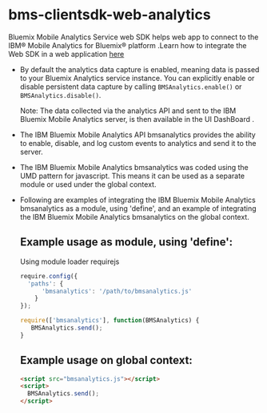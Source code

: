 # bms-clientsdk-web-analytics
  Bluemix Mobile Analytics Service web SDK helps web app to connect to the IBM® Mobile Analytics for Bluemix® platform .Learn how to integrate the  Web SDK in a web application [here](https://console.ng.bluemix.net/docs/services/mobileanalytics/index.html#getting-started-with-mobile-analytics)


* By default  the analytics data capture is enabled, meaning data is passed to your Bluemix Analytics service instance. You can explicitly enable or disable persistent data capture by calling `BMSAnalytics.enable()` or `BMSAnalytics.disable()`.
 
  Note: The data collected via the analytics API and sent to the IBM Bluemix Mobile Analytics server, is then available in the UI DashBoard .

* The IBM Bluemix Mobile Analytics  API bmsanalytics provides the ability to enable, disable, and log custom events to analytics and send it to the server.
 
* The IBM Bluemix Mobile Analytics bmsanalytics was coded using the UMD pattern for javascript. This means it can be used as a separate module or used under the global context.  
  
* Following are examples of integrating the IBM Bluemix Mobile Analytics bmsanalytics as a module, using 'define', and an example of integrating the IBM Bluemix Mobile Analytics bmsanalytics on the global context.
  
  Example usage as module, using 'define':
  -----------------------------------
  
  Using module loader requirejs 

  ```Javascript
  require.config({
    'paths': {
        'bmsanalytics': '/path/to/bmsanalytics.js'
      }
  });

  require(['bmsanalytics'], function(BMSAnalytics) {
     BMSAnalytics.send();
  }
  ```
  
  Example usage on global context:
  -----------------------------------
  ```Html
  <script src="bmsanalytics.js"></script>
  <script>
    BMSAnalytics.send();
  </script>
  ```
